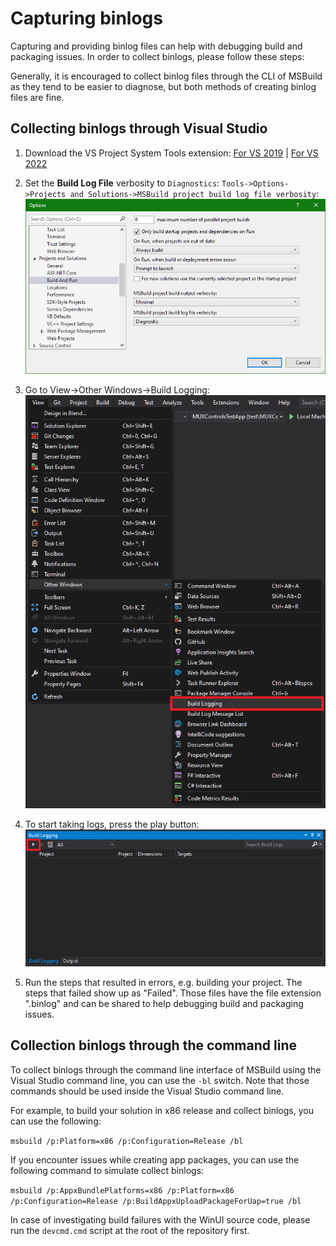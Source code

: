 # Capturing binlogs
Capturing and providing binlog files can help with debugging build and packaging issues. In order to collect binlogs, please follow these steps:

Generally, it is encouraged to collect binlog files through the CLI of MSBuild as they tend to be easier to diagnose, but both methods of creating binlog files are fine.

## Collecting binlogs through Visual Studio
1. Download the VS Project System Tools extension: [For VS 2019](https://marketplace.visualstudio.com/items?itemName=VisualStudioProductTeam.ProjectSystemTools) | [For VS 2022](https://marketplace.visualstudio.com/items?itemName=VisualStudioProductTeam.ProjectSystemTools2022)
3. Set the **Build Log File** verbosity to `Diagnostics`: `Tools->Options->Projects and Solutions->MSBuild project build log file verbosity`:<br/>
![Screenshot of Build and run options](./images/binlog-images/buildandrunoptions.png)

3. Go to View->Other Windows->Build Logging:<br/>
![Screenshot of Build Logging menu item](./images/binlog-images/buildlogging_menuitem.png)

4. To start taking logs, press the play button:<br/>
![Screenshot of Build Logging window](./images/binlog-images/buildlogging_window.png)

5. Run the steps that resulted in errors, e.g. building your project. The steps that failed show up as "Failed". Those files have the file extension ".binlog" and can be shared to help debugging build and packaging issues.

## Collection binlogs through the command line

To collect binlogs through the command line interface of MSBuild using the Visual Studio command line, you can use the `-bl` switch. Note that those commands should be used inside the Visual Studio command line.

For example, to build your solution in x86 release and collect binlogs, you can use the following:

`msbuild /p:Platform=x86 /p:Configuration=Release /bl`

If you encounter issues while creating app packages, you can use the following command to simulate collect binlogs:

`msbuild /p:AppxBundlePlatforms=x86 /p:Platform=x86 /p:Configuration=Release /p:BuildAppxUploadPackageForUap=true /bl`

In case of investigating build failures with the WinUI source code, please run the `devcmd.cmd` script at the root of the repository first.
